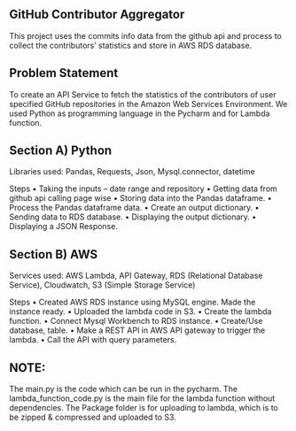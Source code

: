 
## GitHub Contributor Aggregator
This project uses the commits info data from the github api and process to collect the contributors’ statistics and store in AWS RDS database.  

## Problem Statement
To create an API Service to fetch the statistics of the contributors of user specified GitHub repositories in the Amazon Web Services Environment.
We used Python as programming language in the Pycharm and for Lambda function. 

## Section A) Python
Libraries used: Pandas, Requests, Json, Mysql.connector, datetime 

Steps
•	Taking the inputs – date range and repository 
•	Getting data from github api calling page wise
•	Storing data into the Pandas dataframe.
•	Process the Pandas dataframe data.
•	Create an output dictionary.
•	Sending data to RDS database.
•	Displaying the output dictionary. 
•	Displaying a JSON Response.

## Section B) AWS
Services used: AWS Lambda, API Gateway, RDS (Relational Database Service), Cloudwatch, S3 (Simple 
Storage Service)

Steps
• Created AWS RDS instance using MySQL engine. Made the instance ready.
• Uploaded the lambda code in S3.
• Create the lambda function. 
• Connect Mysql Workbench to RDS instance.
• Create/Use database, table.
• Make a REST API in AWS API gateway to trigger the lambda.
• Call the API with query parameters.

## NOTE:
The main.py is the code which can be run in the pycharm.
The lambda_function_code.py is the main file for the lambda function without dependencies.
The Package folder is for uploading to lambda, which is to be zipped & compressed and uploaded to S3.
